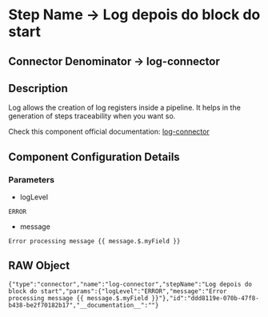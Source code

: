 # Step Name -> Log depois do block do start
## Connector Denominator -> log-connector

## Description

Log allows the creation of log registers inside a pipeline. It helps in the generation of steps traceability when you want so.

Check this component official documentation: [log-connector](https://docs.digibee.com/documentation/components/tools/log "Digibee log-connector documentation")

## Component Configuration Details
### Parameters

* logLevel
```
ERROR
```

* message
```
Error processing message {{ message.$.myField }}
```


## RAW Object

```
{"type":"connector","name":"log-connector","stepName":"Log depois do block do start","params":{"logLevel":"ERROR","message":"Error processing message {{ message.$.myField }}"},"id":"ddd8119e-070b-47f8-b438-be2f70182b17","__documentation__":""}
```